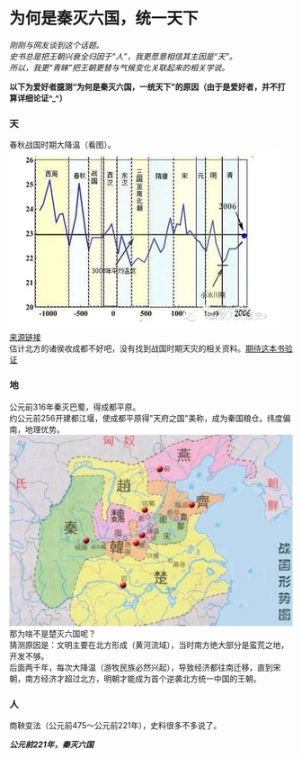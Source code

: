 # 为何是秦灭六国，统一天下

*刚刚与网友谈到这个话题。  
史书总是把王朝兴衰全归因于“人”，我更愿意相信其主因是“天”。  
所以，我更“青睐”把王朝更替与气候变化关联起来的相关学说。*

**以下为爱好者臆测“为何是秦灭六国，一统天下”的原因（由于是爱好者，并不打算详细论证^_^）**

### 天
春秋战国时期大降温（看图）。  
![](./chronology.jpeg)    
[来源链接](http://www.360doc.com/content/15/0616/06/17132703_478419907.shtml)  
估计北方的诸侯收成都不好吧，没有找到战国时期天灾的相关资料。[期待这本书验证](https://baike.baidu.com/item/%E4%B8%89%E5%8D%83%E5%B9%B4%E5%A4%A9%E7%81%BE/12292062?fr=aladdin)  

### 地
公元前316年秦灭巴蜀，得成都平原。  
约公元前256开建都江堰，使成都平原得"天府之国"美称，成为秦国粮仓。纬度偏南，地理优势。
![](./map.jpeg)    
那为啥不是楚灭六国呢？  
猜测原因是：文明主要在北方形成（黄河流域），当时南方绝大部分是蛮荒之地，开发不够。  
后面两千年，每次大降温（游牧民族必然兴起），导致经济都往南迁移，直到宋朝，南方经济才超过北方，明朝才能成为首个逆袭北方统一中国的王朝。    

### 人
商鞅变法（公元前475～公元前221年），史料很多不多说了。  

***公元前221年，秦灭六国***
